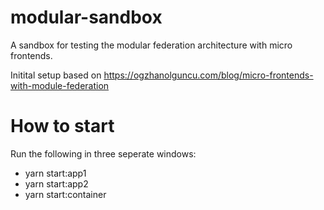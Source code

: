 # modular-sandbox
A sandbox for testing the modular federation architecture with micro frontends.


Initital setup based on https://ogzhanolguncu.com/blog/micro-frontends-with-module-federation


# How to start
Run the following in three seperate windows:
- yarn start:app1
- yarn start:app2
- yarn start:container
